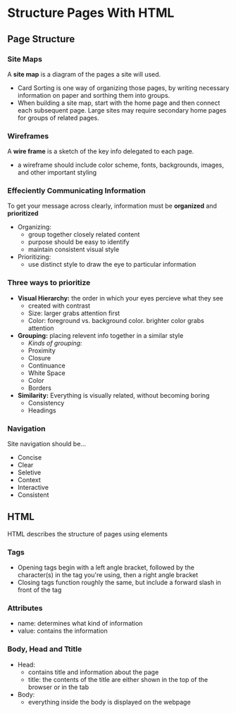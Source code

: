 # Structure Pages With HTML

## Page Structure

### Site Maps
A **site map** is a diagram of the pages a site will used.
  - Card Sorting is one way of organizing those pages, by writing necessary information on paper and sorthing them into groups.
  - When building a site map, start with the home page and then connect each subsequent page. Large sites may require secondary home pages for groups of related pages.
  
### Wireframes
A **wire frame** is a sketch of the key info delegated to each page.
  - a wireframe should include color scheme, fonts, backgrounds, images, and other important styling
 
### Effeciently Communicating Information
To get your message across clearly, information must be **organized** and **prioritized**
  - Organizing:
    - group together closely related content
    - purpose should be easy to identify
    - maintain consistent visual style
  - Prioritizing:
    - use distinct style to draw the eye to particular information
    
### Three ways to prioritize
- **Visual Hierarchy:** the order in which your eyes percieve what they see
  - created with contrast
  - Size: larger grabs attention first
  - Color: foreground vs. background color. brighter color grabs attention
- **Grouping:** placing relevent info together in a similar style
  - *Kinds of grouping:*
  - Proximity
  - Closure
  - Continuance
  - White Space
  - Color
  - Borders
- **Similarity:** Everything is visually related, without becoming boring
  - Consistency
  - Headings
  
### Navigation
Site navigation should be...
- Concise
- Clear
- Seletive
- Context
- Interactive
- Consistent

## HTML

HTML describes the structure of pages using elements

### Tags
- Opening tags begin with a left angle bracket, followed by the character(s) in the tag you're using, then a right angle bracket
- Closing tags function roughly the same, but include a forward slash in front of the tag

### Attributes
- name: determines what kind of information
- value: contains the information

### Body, Head and Ttitle
- Head:
  - contains title and information about the page
  - title: the contents of the title are either shown in the top of the browser or in the tab
- Body:
  - everything inside the body is displayed on the webpage
 
